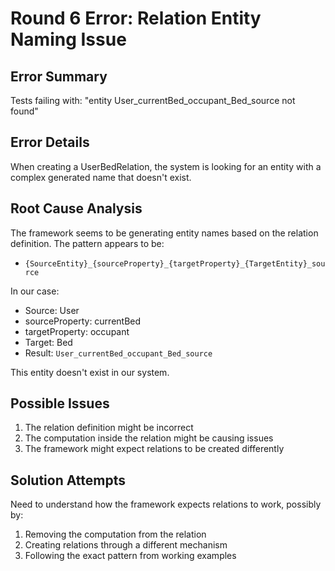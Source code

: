 # Round 6 Error: Relation Entity Naming Issue

## Error Summary
Tests failing with: "entity User_currentBed_occupant_Bed_source not found"

## Error Details
When creating a UserBedRelation, the system is looking for an entity with a complex generated name that doesn't exist.

## Root Cause Analysis
The framework seems to be generating entity names based on the relation definition. The pattern appears to be:
- `{SourceEntity}_{sourceProperty}_{targetProperty}_{TargetEntity}_source`

In our case:
- Source: User
- sourceProperty: currentBed
- targetProperty: occupant
- Target: Bed
- Result: `User_currentBed_occupant_Bed_source`

This entity doesn't exist in our system.

## Possible Issues
1. The relation definition might be incorrect
2. The computation inside the relation might be causing issues
3. The framework might expect relations to be created differently

## Solution Attempts
Need to understand how the framework expects relations to work, possibly by:
1. Removing the computation from the relation
2. Creating relations through a different mechanism
3. Following the exact pattern from working examples